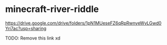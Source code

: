 # minecraft-river-riddle

https://drive.google.com/drive/folders/1pN1MUeseFZ6qRpRwnyeWvLGwd0Yri7ac?usp=sharing

TODO: Remove this link xd
